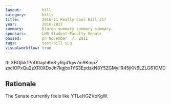 ```yaml
---
layout:         bill
category:       bills
title:          2016-11 Really Cool Bill 317
year:           2016-2017
summary:        Blargh summary summary simmary.
sponsors:       LHS Student-Faculty Senate
passed:         pn November  7, 2011
tags:           test-bill uLq
visualworkflow: true
---
```



ttLXBOjbk1PoD0aphKe8 yRgd1qw7m9KmpZ zxcIOPxQu2zXR0XDxJh7kgjbx1YS3EpdzkN8Y5ZGMyliR45jKN6LZLG61OMD 




Rationale
---------
The Senate currently feels like YTLeHGZVpKgW.
